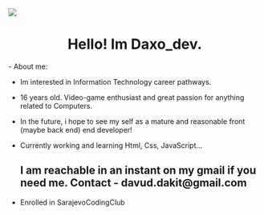 <DOCTYPE html>
<html>
<head>
   <body>
      <img src= "https://wallpaperaccess.com/full/849790.gif">
   <h1 align="center">               
    Hello! Im Daxo_dev.
</h1>
    - About me:
  
  - Im interested in Information Technology career pathways.
  
  - 16 years old. Video-game enthusiast and great passion for anything related to Computers.
  
  - In the future, i hope to see my self as a mature and reasonable front (maybe back end) end developer!
  
  - Currently working and learning Html, Css, JavaScript...
     
      <h2> I am reachable in an instant on my gmail if you need me. Contact - davud.dakit@gmail.com</h2>
- <footer>
  </p2> Enrolled in SarajevoCodingClub</p2>
   </head>
      </body>
  
